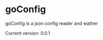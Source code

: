 goConfig
=======================

goConfig is a json config reader and wather

Current version: 0.0.1